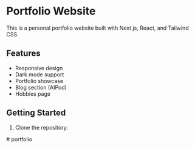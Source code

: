# Portfolio Website

This is a personal portfolio website built with Next.js, React, and Tailwind CSS.

## Features

- Responsive design
- Dark mode support
- Portfolio showcase
- Blog section (AIPod)
- Hobbies page

## Getting Started

1. Clone the repository:

#   p o r t f o l i o  
 